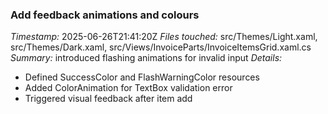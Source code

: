 ### Add feedback animations and colours
*Timestamp:* 2025-06-26T21:41:20Z
*Files touched:* src/Themes/Light.xaml, src/Themes/Dark.xaml, src/Views/InvoiceParts/InvoiceItemsGrid.xaml.cs
*Summary:* introduced flashing animations for invalid input
*Details:*
- Defined SuccessColor and FlashWarningColor resources
- Added ColorAnimation for TextBox validation error
- Triggered visual feedback after item add
